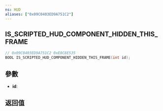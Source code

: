 ```yaml
---
ns: HUD
aliases: ["0x09C0403ED9A751C2"]
---
```

## IS_SCRIPTED_HUD_COMPONENT_HIDDEN_THIS_FRAME

```c
// 0x09C0403ED9A751C2 0xE8C8E535
BOOL IS_SCRIPTED_HUD_COMPONENT_HIDDEN_THIS_FRAME(int id);
```


## 參數
* **id**: 

## 返回值
